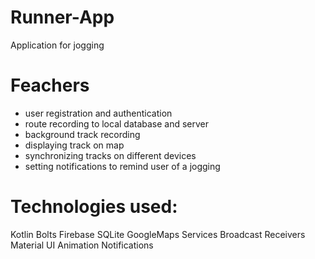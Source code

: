 # Runner-App
Application for jogging
# Feachers
- user registration and authentication
- route recording to local database and server
- background track recording
- displaying track on map
- synchronizing tracks on different devices
- setting notifications to remind user of a jogging
# Technologies used:
Kotlin 
Bolts 
Firebase 
SQLite 
GoogleMaps 
Services
Broadcast Receivers 
Material UI 
Animation 
Notifications

